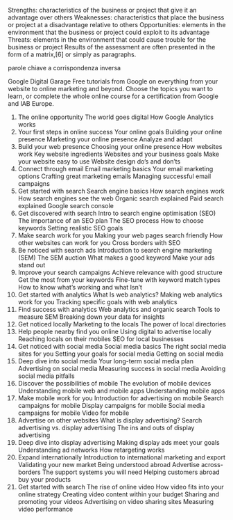 
Strengths: characteristics of the business or project that give it an advantage over others
Weaknesses: characteristics that place the business or project at a disadvantage relative to others
Opportunities: elements in the environment that the business or project could exploit to its advantage
Threats: elements in the environment that could cause trouble for the business or project
Results of the assessment are often presented in the form of a matrix,[6] or simply as paragraphs.

parole chiave a corrispondenza inversa


Google Digital Garage
Free tutorials from Google on everything from your website to online marketing and beyond. Choose the topics you want to learn, or complete the whole online course for a certification from Google and IAB Europe.

1. The online opportunity
The world goes digital
How Google Analytics works
2. Your first steps in online success
Your online goals
Building your online presence
Marketing your online presence
Analyze and adapt
3. Build your web presence
Choosing your online presence
How websites work
Key website ingredients
Websites and your business goals
Make your website easy to use
Website design do’s and don’ts
4. Connect through email
Email marketing basics
Your email marketing options
Crafting great marketing emails
Managing successful email campaigns
5. Get started with search
Search engine basics
How search engines work
How search engines see the web
Organic search explained
Paid search explained
Google search console
6. Get discovered with search
Intro to search engine optimisation (SEO)
The importance of an SEO plan
The SEO process
How to choose keywords
Setting realistic SEO goals
7. Make search work for you
Making your web pages search friendly
How other websites can work for you
Cross borders with SEO
8. Be noticed with search ads
Introduction to search engine marketing (SEM)
The SEM auction
What makes a good keyword
Make your ads stand out
9. Improve your search campaigns
Achieve relevance with good structure
Get the most from your keywords
Fine-tune with keyword match types
How to know what’s working and what Isn’t
10. Get started with analytics
What Is web analytics?
Making web analytics work for you
Tracking specific goals with web analytics
11. Find success with analytics
Web analytics and organic search
Tools to measure SEM
Breaking down your data for insights
12. Get noticed locally
Marketing to the locals
The power of local directories
13. Help people nearby find you online
Using digital to advertise locally
Reaching locals on their mobiles
SEO for local businesses
14. Get noticed with social media
Social media basics
The right social media sites for you
Setting your goals for social media
Getting on social media
15. Deep dive into social media
Your long-term social media plan
Advertising on social media
Measuring success in social media
Avoiding social media pitfalls
16. Discover the possibilities of mobile
The evolution of mobile devices
Understanding mobile web and mobile apps
Understanding mobile apps
17. Make mobile work for you
Introduction for advertising on mobile
Search campaigns for mobile
Display campaigns for mobile
Social media campaigns for mobile
Video for mobile
18. Advertise on other websites
What is display advertising?
Search advertising vs. display advertising
The ins and outs of display advertising
19. Deep dive into display advertising
Making display ads meet your goals
Understanding ad networks
How retargeting works
20. Expand internationally
Introduction to international marketing and export
Validating your new market
Being understood abroad
Advertise across-borders
The support systems you will need
Helping customers abroad buy your products
21. Get started with search
The rise of online video
How video fits into your online strategy
Creating video content within your budget
Sharing and promoting your videos
Advertising on video sharing sites
Measuring video performance
